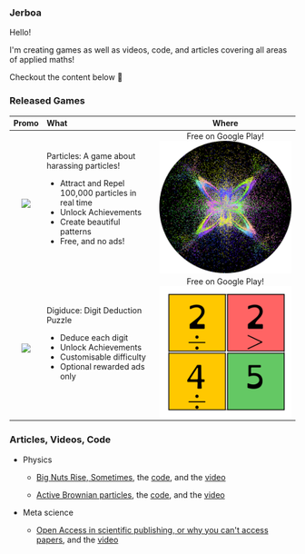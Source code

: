 ### Jerboa

Hello!

I'm creating games as well as videos, code, and articles covering all areas of applied maths!

Checkout the content below :eyes:

### Released Games

| Promo | What | Where |
|:-:|:-|:-:|
|[<img align="center" src="https://raw.githubusercontent.com/Jerboa-app/Jerboa-app/main/particles-promo.gif" width="512">](https://play.google.com/store/apps/details?id=app.jerboa.spp) | Particles: A game about harassing particles!  <ul><li>Attract and Repel 100,000 particles in real time</li><li>Unlock Achievements</li><li>Create beautiful patterns</li><li>Free, and no ads!</li></ul>| Free on Google Play! [<img align="center" src="https://raw.githubusercontent.com/Jerboa-app/Jerboa-app/main/particles-logo.png" width="512">](https://play.google.com/store/apps/details?id=app.jerboa.spp) |
|[<img align="center" src="https://github.com/Jerboa-app/Jerboa-app/blob/main/digiduce.gif" width="512">](https://play.google.com/store/apps/details?id=app.jerboa.numbler) | Digiduce: Digit Deduction Puzzle  <ul><li>Deduce each digit</li><li>Unlock Achievements</li><li>Customisable difficulty</li><li>Optional rewarded ads only</li></ul>| Free on Google Play! [<img align="center" src="https://github.com/Jerboa-app/Jerboa-app/blob/main/digiduce.png" width="512">](https://play.google.com/store/apps/details?id=app.jerboa.numbler) |

### Articles, Videos, Code
- Physics
  - [Big Nuts Rise, Sometimes](https://github.com/Jerboa-app/Articles/blob/main/2022/nuts.pdf), the [code](https://github.com/Jerboa-app/BigNutsRise), and the [video](https://youtu.be/NkZbbWe6d9M)
  
  - [Active Brownian particles](https://github.com/Jerboa-app/Articles/blob/main/2022/ABP.pdf), the [code](https://github.com/Jerboa-app/ActiveBrownianParticles), and the [video](https://youtu.be/WHzzLg3GqL4)
  
- Meta science 
  - [Open Access in scientific publishing, or why you can't access papers](https://github.com/Jerboa-app/Articles/blob/main/2022/open_access.pdf), and the [video](https://youtu.be/nG0-dWzmItU)
